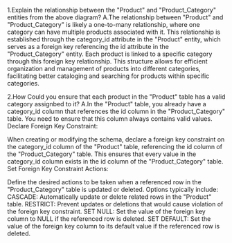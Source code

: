 1.Explain the relationship between the "Product" and "Product_Category" entities from the above diagram?
A.The relationship between "Product" and "Product_Category" is likely a one-to-many relationship, where one category can have multiple products associated with it.
This relationship is established through the category_id attribute in the "Product" entity, which serves as a foreign key referencing the id attribute in the "Product_Category" entity.
Each product is linked to a specific category through this foreign key relationship.
This structure allows for efficient organization and management of products into different categories, facilitating better cataloging and searching for products within specific categories.

2.How Could you ensure that each product in the "Product" table has a valid category assignbed to it?
A.In the "Product" table, you already have a category_id column that references the id column in the "Product_Category" table. You need to ensure that this column always contains valid values.
Declare Foreign Key Constraint:

When creating or modifying the schema, declare a foreign key constraint on the category_id column of the "Product" table, referencing the id column of the "Product_Category" table. This ensures that every value in the category_id column exists in the id column of the "Product_Category" table.
Set Foreign Key Constraint Actions:

Define the desired actions to be taken when a referenced row in the "Product_Category" table is updated or deleted. Options typically include:
CASCADE: Automatically update or delete related rows in the "Product" table.
RESTRICT: Prevent updates or deletions that would cause violation of the foreign key constraint.
SET NULL: Set the value of the foreign key column to NULL if the referenced row is deleted.
SET DEFAULT: Set the value of the foreign key column to its default value if the referenced row is deleted.

